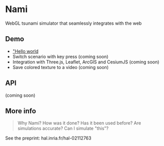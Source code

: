 # Nami

WebGL tsunami simulator that seamlessly integrates with the web

## Demo 
* ["Hello world](codepen.io/jgalazm/pen/MRaWVL)
* Switch scenario with key press (coming soon)
* Integration with Three.js, Leaflet, ArcGIS and CesiumJS (coming soon)
* Save colored texture to a video (coming soon)

## API
(coming soon)

## More info
> Why Nami?
> How was it done? 
> Has it been used before? 
> Are simulations accurate? 
> Can I simulate "this"?


See the preprint: hal.inria.fr/hal-02112763
